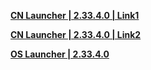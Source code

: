 **[CN Launcher | 2.33.4.0 | Link1](https://autopatchcn.bhsr.com/client/cn/20240315190403_da2NsZ0C8Ah1AYRM/gw/StarRail_setup_20240325.exe)**   

**[CN Launcher | 2.33.4.0 | Link2](https://bhrpg-prod.oss-accelerate.aliyuncs.com/client/cn/20240315190403_da2NsZ0C8Ah1AYRM/gw/StarRail_setup_20240325.exe)**    

**[OS Launcher | 2.33.4.0](https://download-porter.hoyoverse.com/download-porter/2024/03/21/2.1%20Setup_hoyoverse.exe)**